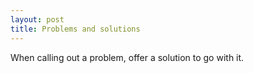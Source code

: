 ```yaml
---
layout: post
title: Problems and solutions
---
```


When calling out a problem, offer a solution to go with it.
